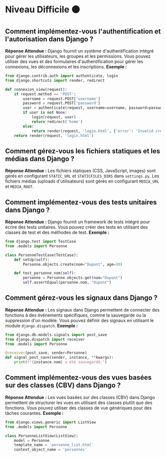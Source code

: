 # Niveau Difficile 🟠

## Comment implémentez-vous l'authentification et l'autorisation dans Django ?

**Réponse Attendue :**
Django fournit un système d'authentification intégré pour gérer les utilisateurs, les groupes et les permissions. Vous pouvez utiliser des vues et des formulaires d'authentification pour gérer les connexions, les déconnexions et les inscriptions.
**Exemple :**

```python
from django.contrib.auth import authenticate, login
from django.shortcuts import render, redirect

def connexion_view(request):
    if request.method == 'POST':
        username = request.POST['username']
        password = request.POST['password']
        user = authenticate(request, username=username, password=password)
        if user is not None:
            login(request, user)
            return redirect('home')
        else:
            return render(request, 'login.html', {'error': 'Invalid credentials'})
    return render(request, 'login.html')
```

## Comment gérez-vous les fichiers statiques et les médias dans Django ?

**Réponse Attendue :**
Les fichiers statiques (CSS, JavaScript, images) sont gérés en configurant `STATIC_URL` et `STATICFILES_DIRS` dans `settings.py`. Les fichiers médias (uploads d'utilisateurs) sont gérés en configurant `MEDIA_URL` et `MEDIA_ROOT`.

## Comment implémentez-vous des tests unitaires dans Django ?

**Réponse Attendue :**
Django fournit un framework de tests intégré pour écrire des tests unitaires. Vous pouvez créer des tests en utilisant des classes de test et des méthodes de test.
**Exemple :**

```python
from django.test import TestCase
from .models import Personne

class PersonneTestCase(TestCase):
    def setUp(self):
        Personne.objects.create(nom="Dupont", age=30)

    def test_personne_nom(self):
        personne = Personne.objects.get(nom="Dupont")
        self.assertEqual(personne.nom, "Dupont")
```

## Comment gérez-vous les signaux dans Django ?

**Réponse Attendue :**
Les signaux dans Django permettent de connecter des fonctions à des événements spécifiques, comme la sauvegarde ou la suppression d'un modèle. Vous pouvez définir des signaux en utilisant le module `django.dispatch`.
**Exemple :**

```python
from django.db.models.signals import post_save
from django.dispatch import receiver
from .models import Personne

@receiver(post_save, sender=Personne)
def signal_post_save(sender, instance, **kwargs):
    print(f"{instance.nom} a été sauvegardé.")
```

## Comment implémentez-vous des vues basées sur des classes (CBV) dans Django ?

**Réponse Attendue :**
Les vues basées sur des classes (CBV) dans Django permettent de structurer les vues en utilisant des classes plutôt que des fonctions. Vous pouvez utiliser des classes de vue génériques pour des tâches courantes.
**Exemple :**

```python
from django.views.generic import ListView
from .models import Personne

class PersonneListView(ListView):
    model = Personne
    template_name = 'personne_list.html'
    context_object_name = 'personnes'
```
